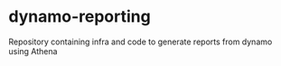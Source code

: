 # dynamo-reporting
Repository containing infra and code to generate reports from dynamo using Athena
